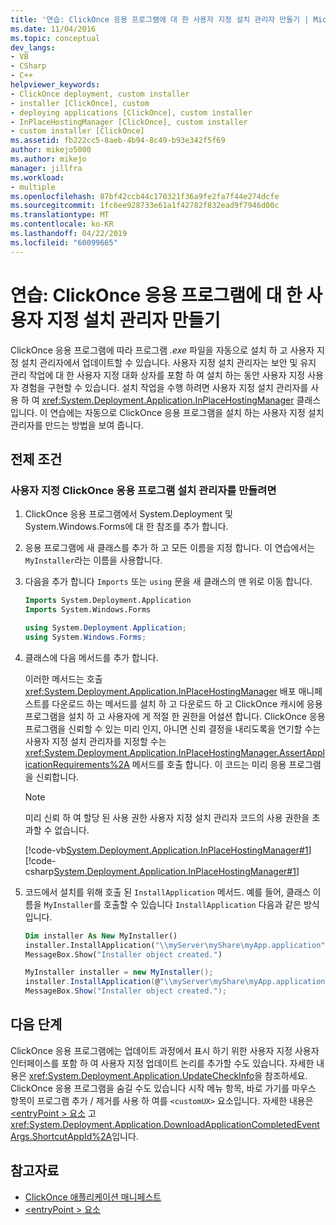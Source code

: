 ```yaml
---
title: '연습: ClickOnce 응용 프로그램에 대 한 사용자 지정 설치 관리자 만들기 | Microsoft Docs'
ms.date: 11/04/2016
ms.topic: conceptual
dev_langs:
- VB
- CSharp
- C++
helpviewer_keywords:
- ClickOnce deployment, custom installer
- installer [ClickOnce], custom
- deploying applications [ClickOnce], custom installer
- InPlaceHostingManager [ClickOnce], custom installer
- custom installer [ClickOnce]
ms.assetid: fb222cc5-8aeb-4b94-8c49-b93e342f5f69
author: mikejo5000
ms.author: mikejo
manager: jillfra
ms.workload:
- multiple
ms.openlocfilehash: 87bf42ccb44c170321f36a9fe2fa7f44e274dcfe
ms.sourcegitcommit: 1fc6ee928733e61a1f42782f832ead9f7946d00c
ms.translationtype: MT
ms.contentlocale: ko-KR
ms.lasthandoff: 04/22/2019
ms.locfileid: "60099665"
---
```

# <a name="walkthrough-create-a-custom-installer-for-a-clickonce-application"></a>연습: ClickOnce 응용 프로그램에 대 한 사용자 지정 설치 관리자 만들기
ClickOnce 응용 프로그램에 따라 프로그램 *.exe* 파일을 자동으로 설치 하 고 사용자 지정 설치 관리자에서 업데이트할 수 있습니다. 사용자 지정 설치 관리자는 보안 및 유지 관리 작업에 대 한 사용자 지정 대화 상자를 포함 하 여 설치 하는 동안 사용자 지정 사용자 경험을 구현할 수 있습니다. 설치 작업을 수행 하려면 사용자 지정 설치 관리자를 사용 하 여 <xref:System.Deployment.Application.InPlaceHostingManager> 클래스입니다. 이 연습에는 자동으로 ClickOnce 응용 프로그램을 설치 하는 사용자 지정 설치 관리자를 만드는 방법을 보여 줍니다.

## <a name="prerequisites"></a>전제 조건

### <a name="to-create-a-custom-clickonce-application-installer"></a>사용자 지정 ClickOnce 응용 프로그램 설치 관리자를 만들려면

1. ClickOnce 응용 프로그램에서 System.Deployment 및 System.Windows.Forms에 대 한 참조를 추가 합니다.

2. 응용 프로그램에 새 클래스를 추가 하 고 모든 이름을 지정 합니다. 이 연습에서는 `MyInstaller`라는 이름을 사용합니다.

3. 다음을 추가 합니다 `Imports` 또는 `using` 문을 새 클래스의 맨 위로 이동 합니다.

    ```vb
    Imports System.Deployment.Application
    Imports System.Windows.Forms
    ```

    ```csharp
    using System.Deployment.Application;
    using System.Windows.Forms;
    ```

4. 클래스에 다음 메서드를 추가 합니다.

     이러한 메서드는 호출 <xref:System.Deployment.Application.InPlaceHostingManager> 배포 매니페스트를 다운로드 하는 메서드를 설치 하 고 다운로드 하 고 ClickOnce 캐시에 응용 프로그램을 설치 하 고 사용자에 게 적절 한 권한을 어설션 합니다. ClickOnce 응용 프로그램을 신뢰할 수 있는 미리 인지, 아니면 신뢰 결정을 내리도록을 연기할 수는 사용자 지정 설치 관리자를 지정할 수는 <xref:System.Deployment.Application.InPlaceHostingManager.AssertApplicationRequirements%2A> 메서드를 호출 합니다. 이 코드는 미리 응용 프로그램을 신뢰합니다.

    > [!NOTE]
    >  미리 신뢰 하 여 할당 된 사용 권한 사용자 지정 설치 관리자 코드의 사용 권한을 초과할 수 없습니다.

     [!code-vb[System.Deployment.Application.InPlaceHostingManager#1](../deployment/codesnippet/VisualBasic/walkthrough-creating-a-custom-installer-for-a-clickonce-application_1.vb)]
     [!code-csharp[System.Deployment.Application.InPlaceHostingManager#1](../deployment/codesnippet/CSharp/walkthrough-creating-a-custom-installer-for-a-clickonce-application_1.cs)]

5. 코드에서 설치를 위해 호출 된 `InstallApplication` 메서드. 예를 들어, 클래스 이름을 `MyInstaller`를 호출할 수 있습니다 `InstallApplication` 다음과 같은 방식입니다.

    ```vb
    Dim installer As New MyInstaller()
    installer.InstallApplication("\\myServer\myShare\myApp.application")
    MessageBox.Show("Installer object created.")
    ```

    ```csharp
    MyInstaller installer = new MyInstaller();
    installer.InstallApplication(@"\\myServer\myShare\myApp.application");
    MessageBox.Show("Installer object created.");
    ```

## <a name="next-steps"></a>다음 단계
 ClickOnce 응용 프로그램에는 업데이트 과정에서 표시 하기 위한 사용자 지정 사용자 인터페이스를 포함 하 여 사용자 지정 업데이트 논리를 추가할 수도 있습니다. 자세한 내용은 <xref:System.Deployment.Application.UpdateCheckInfo>을 참조하세요. ClickOnce 응용 프로그램을 숨길 수도 있습니다 시작 메뉴 항목, 바로 가기를 마우스 항목이 프로그램 추가 / 제거를 사용 하 여를 `<customUX>` 요소입니다. 자세한 내용은 [ \<entryPoint > 요소](../deployment/entrypoint-element-clickonce-application.md) 고 <xref:System.Deployment.Application.DownloadApplicationCompletedEventArgs.ShortcutAppId%2A>입니다.

## <a name="see-also"></a>참고자료
- [ClickOnce 애플리케이션 매니페스트](../deployment/clickonce-application-manifest.md)
- [\<entryPoint > 요소](../deployment/entrypoint-element-clickonce-application.md)